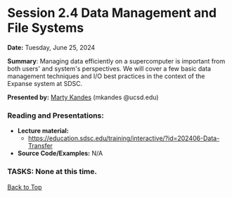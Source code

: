 # Session 2.4 Data Management and File Systems

**Date:** Tuesday, June 25, 2024

**Summary**: Managing data efficiently on a supercomputer is important from both users' and system's perspectives. We will cover a few basic data management techniques and I/O best practices in the context of the Expanse system at SDSC. 

**Presented by:** [Marty Kandes](https://www.linkedin.com/in/marty-kandes-b53a34144) (mkandes @ucsd.edu)

### Reading and Presentations:
* **Lecture material:**
   * https://education.sdsc.edu/training/interactive/?id=202406-Data-Transfer
* **Source Code/Examples:** N/A

### TASKS: None at this time.

[Back to Top](#top)
